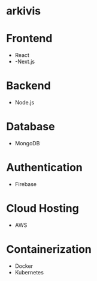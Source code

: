 # arkivis

# Frontend
- React
- -Next.js

# Backend
- Node.js

# Database
- MongoDB

# Authentication
- Firebase

# Cloud Hosting
- AWS

# Containerization
- Docker
- Kubernetes
